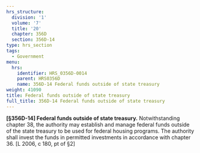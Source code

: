```yaml
---
hrs_structure:
  division: '1'
  volume: '7'
  title: '20'
  chapter: 356D
  section: 356D-14
type: hrs_section
tags:
  - Government
menu:
  hrs:
    identifier: HRS_0356D-0014
    parent: HRS0356D
    name: 356D-14 Federal funds outside of state treasury
weight: 41090
title: Federal funds outside of state treasury
full_title: 356D-14 Federal funds outside of state treasury
---
```

**[§356D-14] Federal funds outside of state treasury.** Notwithstanding chapter 38, the authority may establish and manage federal funds outside of the state treasury to be used for federal housing programs. The authority shall invest the funds in permitted investments in accordance with chapter 36\. [L 2006, c 180, pt of §2]